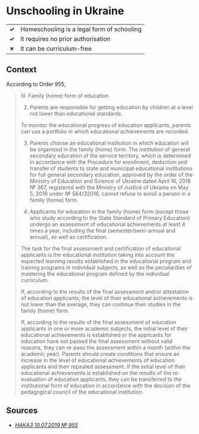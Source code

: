 # Unschooling in Ukraine
| | |
|-|-|
| __✓__ | Homeschooling is a legal form of schooling |
| __✓__ | It requires no prior authorisation |
| __✗__ | It can be curriculum-free |

## Context

According to Order 955,

> III. Family (home) form of education
>
> 2. Parents are responsible for getting education by children at a level not lower than educational standards.
>
> To monitor the educational progress of education applicants, parents can use a portfolio in which educational achievements are recorded.
> 
> 3. Parents choose an educational institution in which education will be organized in the family (home) form. The institution of general secondary education of the service territory, which is determined in accordance with the Procedure for enrollment, deduction and transfer of students to state and municipal educational institutions for full general secondary education, approved by the order of the Ministry of Education and Science of Ukraine dated April 16, 2018 № 367, registered with the Ministry of Justice of Ukraine on May 5, 2018 under № 564/32016, cannot refuse to enroll a person in a family (home) form.
> 
> 6. Applicants for education in the family (home) form (except those who study according to the State Standard of Primary Education) undergo an assessment of educational achievements at least 4 times a year, including the final (semester/semi-annual and annual), as well as certification.
>
> The task for the final assessment and certification of educational applicants is the educational institution taking into account the expected learning results established in the educational program and training programs in individual subjects, as well as the peculiarities of mastering the educational program defined by the individual curriculum.
> 
> If, according to the results of the final assessment and/or attestation of education applicants, the level of their educational achievements is not lower than the average, they can continue their studies in the family (home) form.
> 
> If, according to the results of the final assessment of education applicants in one or more academic subjects, the initial level of their educational achievements is established or the applicants for education have not passed the final assessment without valid reasons, they can re-pass the assessment within a month (within the academic year). Parents should create conditions that ensure an increase in the level of educational achievements of education applicants and their repeated assessment. If the initial level of their educational achievements is established on the results of the re-evaluation of education applicants, they can be transferred to the institutional form of education in accordance with the decision of the pedagogical council of the educational institution.

## Sources

* [_НАКАЗ 10.07.2019  № 955_](https://zakon.rada.gov.ua/laws/show/z0852-19#Text)
